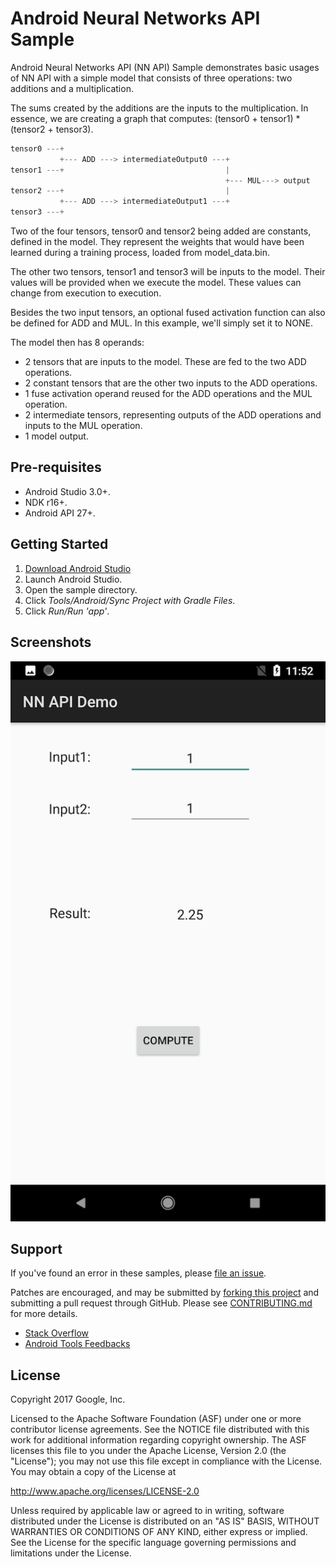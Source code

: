 Android Neural Networks API Sample
======
Android Neural Networks API (NN API) Sample demonstrates basic usages of NN API with a simple model that consists of three operations: two additions and a multiplication.

The sums created by the additions are the inputs to the multiplication. In essence, we are creating a graph that computes: (tensor0 + tensor1) * (tensor2 + tensor3).
```java
tensor0 ---+
           +--- ADD ---> intermediateOutput0 ---+
tensor1 ---+                                    |
                                                +--- MUL---> output
tensor2 ---+                                    |
           +--- ADD ---> intermediateOutput1 ---+
tensor3 ---+
```

Two of the four tensors, tensor0 and tensor2 being added are constants, defined in the model. They represent the weights that would have been learned during a training process, loaded from model_data.bin.

The other two tensors, tensor1 and tensor3 will be inputs to the model. Their values will be provided when we execute the model. These values can change from execution to execution.

Besides the two input tensors, an optional fused activation function can also be defined for ADD and MUL. In this example, we'll simply set it to NONE.

The model then has 8 operands:
- 2 tensors that are inputs to the model. These are fed to the two ADD operations.
- 2 constant tensors that are the other two inputs to the ADD operations.
- 1 fuse activation operand reused for the ADD operations and the MUL operation.
- 2 intermediate tensors, representing outputs of the ADD operations and inputs to the MUL operation.
- 1 model output.

Pre-requisites
--------------
- Android Studio 3.0+.
- NDK r16+.
- Android API 27+.

Getting Started
---------------
1. [Download Android Studio](http://developer.android.com/sdk/index.html)
1. Launch Android Studio.
1. Open the sample directory.
1. Click *Tools/Android/Sync Project with Gradle Files*.
1. Click *Run/Run 'app'*.

Screenshots
-----------
![screenshot](screenshot.png)

Support
-------
If you've found an error in these samples, please [file an issue](https://github.com/android/ndk-samples/issues/new).

Patches are encouraged, and may be submitted by [forking this project](https://github.com/android/ndk-samples/fork) and
submitting a pull request through GitHub. Please see [CONTRIBUTING.md](../CONTRIBUTING.md) for more details.

- [Stack Overflow](http://stackoverflow.com/questions/tagged/android-ndk)
- [Android Tools Feedbacks](http://tools.android.com/feedback)

License
-------
Copyright 2017 Google, Inc.

Licensed to the Apache Software Foundation (ASF) under one or more contributor
license agreements.  See the NOTICE file distributed with this work for
additional information regarding copyright ownership.  The ASF licenses this
file to you under the Apache License, Version 2.0 (the "License"); you may not
use this file except in compliance with the License.  You may obtain a copy of
the License at

  http://www.apache.org/licenses/LICENSE-2.0

Unless required by applicable law or agreed to in writing, software
distributed under the License is distributed on an "AS IS" BASIS, WITHOUT
WARRANTIES OR CONDITIONS OF ANY KIND, either express or implied.  See the
License for the specific language governing permissions and limitations under
the License.
